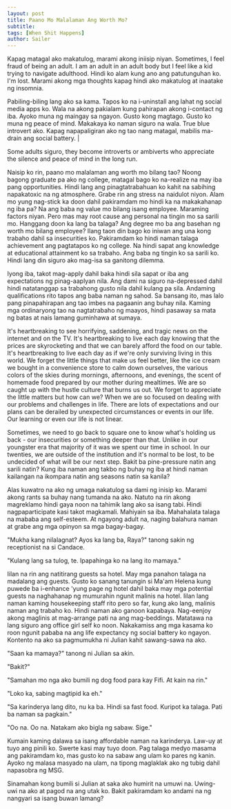 ```yaml
---
layout: post
title: Paano Mo Malalaman Ang Worth Mo?
subtitle: 
tags: [When Shit Happens]
author: Sailer
---
```


Kapag matagal ako makatulog, marami akong iniisip niyan. Sometimes, I feel fraud of being an adult. I am an adult in an adult body but I feel like a kid trying to navigate adulthood. Hindi ko alam kung ano ang patutunguhan ko. I'm lost. Marami akong mga thoughts kapag hindi ako makatulog at inaatake ng insomnia. 

Pabiling-biling lang ako sa kama. Tapos ko na i-uninstall ang lahat ng social media apps ko. Wala na akong pakialam kung pahirapan akong i-contact ng iba. Ayoko muna ng maingay sa ngayon. Gusto kong magtago. Gusto ko muna ng peace of mind. Makakaya ko naman siguro na wala. True blue introvert ako. Kapag napapaligiran ako ng tao nang matagal, mabilis ma-drain ang social battery. |

Some adults siguro, they become introverts or ambiverts who appreciate the silence and peace of mind in the long run. 

Naisip ko rin, paano mo malalaman ang worth mo bilang tao? Noong bagong graduate pa ako ng college, matagal bago ko na-realize na may iba pang opportunities. Hindi lang ang pinagtatrabahuan ko kahit na sabihing napakatoxic na ng atmosphere. Grabe rin ang stress na naidulot niyon. Alam mo yung nag-stick ka doon dahil pakiramdam mo hindi ka na makakahanap ng iba pa? Na ang baba ng value mo bilang isang employee. Maraming factors niyan. Pero mas may root cause ang personal na tingin mo sa sarili mo. Hanggang doon ka lang ba talaga? Ang degree mo ba ang basehan ng worth mo bilang employee? Ilang taon din bago ko iniwan ang una kong trabaho dahil sa insecurities ko. Pakiramdam ko hindi naman talaga achievement ang pagtatapos ko ng college. Na hindi sapat ang knowledge at educational attainment ko sa trabaho. Ang baba ng tingin ko sa sarili ko. Hindi lang din siguro ako mag-isa sa ganitong dilemma. 

Iyong iba, takot mag-apply dahil baka hindi sila sapat or iba ang expectations ng pinag-aaplyan nila. Ang dami na siguro na-depressed dahil hindi natatanggap sa trabahong gusto nila dahil kulang pa sila. Andaming qualifications rito tapos ang baba naman ng sahod. Sa bansang ito, mas lalo pang pinapahirapan ang tao imbes na pagaanin ang buhay nila. Kaming mga ordinaryong tao na nagtatrabaho ng maayos, hindi pasaway sa mata ng batas at nais lamang guminhawa at sumaya. 

It's heartbreaking to see horrifying, saddening, and tragic news on the internet and on the TV. It's heartbreaking to live each day knowing that the prices are skyrocketing and that we can barely afford the food on our table. It's heartbreaking to live each day as if we're only surviving living in this world. We forget the little things that make us feel better, like the ice cream we bought in a convenience store to calm down ourselves, the various colors of the skies during mornings, afternoons, and evenings, the scent of homemade food prepared by our mother during mealtimes. We are so caught up with the hustle culture that burns us out. We forget to appreciate the little matters but how can we? When we are so focused on dealing with our problems and challenges in life. There are lots of expectations and our plans can be derailed by unexpected circumstances or events in our life. Our learning or even our life is not linear. 

Sometimes, we need to go back to square one to know what's holding us back - our insecurities or something deeper than that. Unlike in our youngster era that majority of it was we spent our time in school. In our twenties, we are outside of the institution and it's normal to be lost, to be undecided of what will be our next step. Bakit ba pine-pressure natin ang sarili natin? Kung iba naman ang takbo ng buhay ng iba at hindi naman kailangan na ikompara natin ang seasons natin sa kanila? 

Alas kuwatro na ako ng umaga nakatulog sa dami ng inisip ko. Marami akong rants sa buhay nang tumanda na ako. Natuto na rin akong magreklamo hindi gaya noon na tahimik lang ako sa isang tabi. Hindi nagpaparticipate kasi takot magkamali. Mahiyain sa iba. Mahahalata talaga na mababa ang self-esteem. At ngayong adult na, naging balahura naman at grabe ang mga opinyon sa mga bagay-bagay. 

"Mukha kang nilalagnat? Ayos ka lang ba, Raya?" tanong sakin ng receptionist na si Candace. 

"Kulang lang sa tulog, te. Ipapahinga ko na lang ito mamaya." 

Iilan na rin ang natitirang guests sa hotel. May mga panahon talaga na madalang ang guests. Gusto ko sanang tanungin si Ma'am Helena kung puwede ba i-enhance 'yung page ng hotel dahil baka may mga potential guests na naghahanap ng mumurahin ngunit malinis na hotel. Iilan lang naman kaming housekeeping staff rito pero so far, kung ako lang, malinis naman ang trabaho ko. Hindi naman ako ganoon kapabaya. Nag-eenjoy akong maglinis at mag-arrange pati na ang mag-beddings. Matatawa na lang siguro ang office girl self ko noon. Nakakamiss ang mga kasama ko roon ngunit pababa na ang life expectancy ng social battery ko ngayon. Kontento na ako sa pagmumukha ni Julian kahit sawang-sawa na ako. 

"Saan ka mamaya?" tanong ni Julian sa akin. 

"Bakit?"

"Samahan mo nga ako bumili ng dog food para kay Fifi. At kain na rin." 

"Loko ka, sabing magtipid ka eh." 

"Sa karinderya lang dito, nu ka ba. Hindi sa fast food. Kuripot ka talaga. Pati ba naman sa pagkain."

"Oo na. Oo na. Natakam ako bigla ng sabaw. Sige." 

Kumain kaming dalawa sa isang affordable naman na karinderya. Law-uy at tuyo ang pinili ko. Swerte kasi may tuyo doon. Pag talaga medyo masama ang pakiramdam ko, mas gusto ko na sabaw ang ulam ko pares ng kanin. Ayoko ng malasa masyado na ulam, na tipong maglaklak ako ng tubig dahil napasobra ng MSG. 

Sinamahan kong bumili si Julian at saka ako humirit na umuwi na. Uwing-uwi na ako at pagod na ang utak ko. Bakit pakiramdam ko andami na ng nangyari sa isang buwan lamang?
